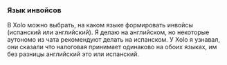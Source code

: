 ### Язык инвойсов

В Xolo можно выбрать, на каком языке формировать инвойсы (испанский или
английский). Я делаю на английском, но некоторые аутономо из
чата рекомендуют делать на испанском. У Xolo я узнавал, они сказали что
налоговая принимает одинаково на обоих языках, им без разницы
английский это или испанский.
